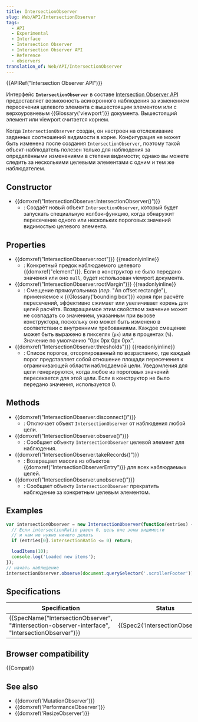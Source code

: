```yaml
---
title: IntersectionObserver
slug: Web/API/IntersectionObserver
tags:
  - API
  - Experimental
  - Interface
  - Intersection Observer
  - Intersection Observer API
  - Reference
  - observers
translation_of: Web/API/IntersectionObserver
---
```


{{APIRef("Intersection Observer API")}}

Интерфейс **`IntersectionObserver`** в составе [Intersection Observer API](/ru/docs/Web/API/Intersection_Observer_API) предоставляет возможность асинхронного наблюдения за изменением пересечения целевого элемента с вышестоящим элементом или с верхоуровневым {{Glossary('viewport')}} документа. Вышестоящий элемент или viewport считается корнем.

Когда `IntersectionObserver` создан, он настроен на отслеживание заданных соотношений видимости в корне. Конфигурация не может быть изменена после создания `IntersectionObserver`, поэтому такой объект-наблюдатель полезен только для наблюдения за определёнными изменениями в степени видимости; однако вы можете следить за несколькими целевыми элементами с одним и тем же наблюдателем.

## Constructor

- {{domxref("IntersectionObserver.IntersectionObserver()")}}
  - : Создаёт новый объект `IntersectionObserver`, который будет запускать специальную колбэк-функцию, когда обнаружит пересечение одного или нескольких пороговых значений видимостью целевого элемента.

## Properties

- {{domxref("IntersectionObserver.root")}} {{readonlyinline}}
  - : Конкретный предок наблюдаемого целевого {{domxref("element")}}. Если в конструктор не было передано значения или оно `null`, будет использован viewport документа.
- {{domxref("IntersectionObserver.rootMargin")}} {{readonlyinline}}
  - : Смещение прямоугольника (_пер._ "An offset rectangle"), применяемое к {{Glossary('bounding box')}} корня при расчёте пересечений, эффективно сжимает или увеличивает корень для целей расчёта. Возвращаемое этим свойством значение может не совпадать со значением, указанным при вызове конструктора, поскольку оно может быть изменено в соответствии с внутренними требованиями. Каждое смещение может быть выражено в пикселях (`px`) или в процентах (`%`). Значение по умолчанию "0px 0px 0px 0px".
- {{domxref("IntersectionObserver.thresholds")}} {{readonlyinline}}
  - : Список порогов, отсортированный по возрастанию, где каждый порог представляет собой отношение площади пересечения к ограничивающей области наблюдаемой цели. Уведомления для цели генерируются, когда любое из пороговых значений пересекается для этой цели. Если в конструктор не было передано значения, используется 0.

## Methods

- {{domxref("IntersectionObserver.disconnect()")}}
  - : Отключает объект `IntersectionObserver` от наблюдения любой цели.
- {{domxref("IntersectionObserver.observe()")}}
  - : Сообщает объекту `IntersectionObserver` целевой элемент для наблюдения.
- {{domxref("IntersectionObserver.takeRecords()")}}
  - : Возвращает массив из объектов {{domxref("IntersectionObserverEntry")}} для всех наблюдаемых целей.
- {{domxref("IntersectionObserver.unobserve()")}}
  - : Сообщает объекту `IntersectionObserver` прекратить наблюдение за конкретным целевым элементом.

## Examples

```js
var intersectionObserver = new IntersectionObserver(function(entries) {
  // Если intersectionRatio равен 0, цель вне зоны видимости
  // и нам не нужно ничего делать
  if (entries[0].intersectionRatio <= 0) return;

  loadItems(10);
  console.log('Loaded new items');
});
// начать наблюдение
intersectionObserver.observe(document.querySelector('.scrollerFooter'));
```

## Specifications

| Specification                                                                                                                    | Status                                       | Comment |
| -------------------------------------------------------------------------------------------------------------------------------- | -------------------------------------------- | ------- |
| {{SpecName("IntersectionObserver", "#intersection-observer-interface", "IntersectionObserver")}} | {{Spec2('IntersectionObserver')}} |         |

## Browser compatibility

{{Compat}}

## See also

- {{domxref('MutationObserver')}}
- {{domxref('PerformanceObserver')}}
- {{domxref('ResizeObserver')}}
